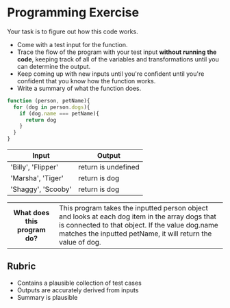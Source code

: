 # Programming Exercise

Your task is to figure out how this code works.

* Come with a test input for the function.
* Trace the flow of the program with your test input **without running the code**, keeping track of all of the variables and transformations until you can determine the output.
* Keep coming up with new inputs until you're confident until you're confident that you know how the function works.
* Write a summary of what the function does.

```js
function (person, petName){
  for (dog in person.dogs){
    if (dog.name === petName){
      return dog
    }
  }
}
```

| Input              | Output              |
| -----              | ------              |
| 'Billy', 'Flipper' | return is undefined | 
| 'Marsha', 'Tiger'  | return is dog       | 
| 'Shaggy', 'Scooby' | return is dog       | 

<table>
  <tr>
    <th>What does this program do?</th>
    <td>This program takes the inputted person object and looks at each dog item in the array dogs that is connected to that object. If the value dog.name matches the inputted petName, it will return the value of dog.</td>
  </tr>
</table>

## Rubric

* Contains a plausible collection of test cases
* Outputs are accurately derived from inputs
* Summary is plausible
